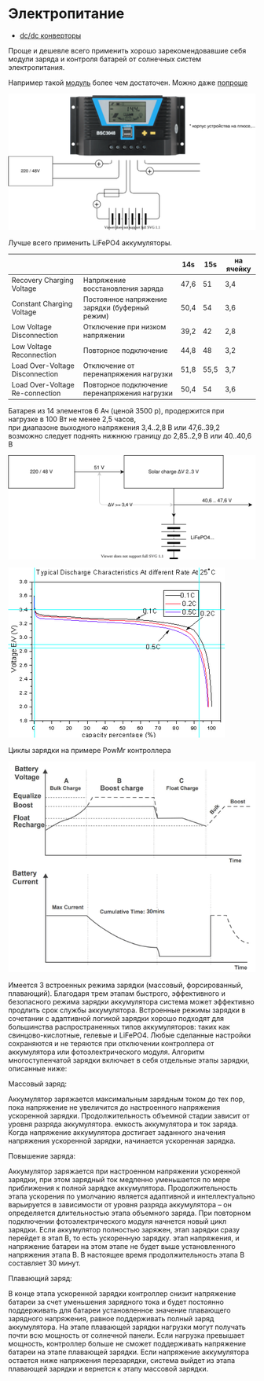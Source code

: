 # Электропитание

* [dc/dc конверторы](dc_dc/readme.md)

Проще и дешевле всего применить хорошо зарекомендовавшие себя модули заряда и контроля батарей
от солнечных систем электропитания.

Например такой [модуль](https://powmr.com/solar-charge-controller/current/40amps-mppt/powmr-40a-mppt-solar-charge-controller-12v-24v-36v-48v-auto-solar-regulator-with-lcd-display-mppt-40a/)
более чем достаточен. Можно даже [попроще](https://powmr.com/solar-charge-controller/series-en/solar-laderegler-pwm-30a-40a-50a-60a-80a-automat-solar-controller-12v-24v-36v-48v-pv100v-lithiumbatterien-ternare-lithiumbatterien-lithiumeisenphosphat-usw./)

![](solar.svg)

Лучше всего применить LiFePO4 аккумуляторы.

|                                 |                                                | 14s  | 15s  | на ячейку |
|---------------------------------|------------------------------------------------|------|------|-----------|
| Recovery Charging Voltage       | Напряжение восстановления заряда               | 47,6 | 51   | 3,4       |
| Constant Charging Voltage       | Постоянное напряжение зарядки (буферный режим) | 50,4 | 54   | 3,6       |
| Low Voltage Disconnection       | Отключение при низком напряжении               | 39,2 | 42   | 2,8       |
| Low Voltage Reconnection        | Повторное подключение                          | 44,8 | 48   | 3,2       |
| Load Over-Voltage Disconnection | Отключение от перенапряжения нагрузки          | 51,8 | 55,5 | 3,7       |
| Load Over-Voltage Re-connection | Повторное подключение перенапряжения нагрузки  | 50,4 | 54   | 3,6       |

Батарея из 14 элементов 6 Ач (ценой 3500 р), продержится при нагрузке в 100 Вт не менее 2,5 часов,  
при диапазоне выходного напряжения 3,4..2,8 В или 47,6..39,2  
возможно следует поднять нижнюю границу до 2,85..2,9 В или 40..40,6 В

![](simple_sch.svg)

![](discharge_lifepo4.png)

Циклы зарядки на примере PowMr контроллера

![charge_stage.png](charge_stage.png)

Имеется 3 встроенных режима зарядки (массовый, форсированный, плавающий). Благодаря трем этапам быстрого, эффективного и безопасного режима зарядки аккумулятора система может эффективно продлить срок службы аккумулятора.
Встроенные режимы зарядки в сочетании с адаптивной логикой зарядки хорошо подходят для большинства распространенных типов аккумуляторов: таких как свинцово-кислотные, гелевые и LiFePO4.
Любые сделанные настройки сохраняются и не теряются при отключении контроллера от аккумулятора или фотоэлектрического модуля.
Алгоритм многоступенчатой зарядки включает в себя отдельные этапы зарядки, описанные ниже:

Массовый заряд:

Аккумулятор заряжается максимальным зарядным током до тех пор, пока напряжение не увеличится до настроенного напряжения ускоренной зарядки. Продолжительность объемной стадии зависит от уровня разряда аккумулятора.
емкость аккумулятора и ток заряда. Когда напряжение аккумулятора достигает заданного значения напряжения ускоренной зарядки, начинается ускоренная зарядка.

Повышение заряда:

Аккумулятор заряжается при настроенном напряжении ускоренной зарядки, при этом зарядный ток медленно уменьшается по мере приближения к полной зарядке аккумулятора.
Продолжительность этапа ускорения по умолчанию является адаптивной и интеллектуально варьируется в зависимости от уровня разряда аккумулятора – он определяется длительностью этапа объемного заряда.
При повторном подключении фотоэлектрического модуля начнется новый цикл зарядки. Если аккумулятор полностью заряжен, этап зарядки сразу перейдет в этап B, то есть ускоренную зарядку.
этап напряжения, и напряжение батареи на этом этапе не будет выше установленного напряжения этапа B. В настоящее время продолжительность этапа B составляет 30 минут.

Плавающий заряд:

В конце этапа ускоренной зарядки контроллер снизит напряжение батареи за счет уменьшения зарядного тока и будет постоянно поддерживать для батареи установленное значение плавающего зарядного напряжения, равное
поддерживать полный заряд аккумулятора.
На этапе плавающей зарядки нагрузки могут получать почти всю мощность от солнечной панели. Если нагрузка превышает мощность, контроллер больше не сможет поддерживать напряжение батареи на этапе плавающей зарядки. Если
напряжение аккумулятора остается ниже напряжения перезарядки, система выйдет из этапа плавающей зарядки и вернется к этапу массовой зарядки.